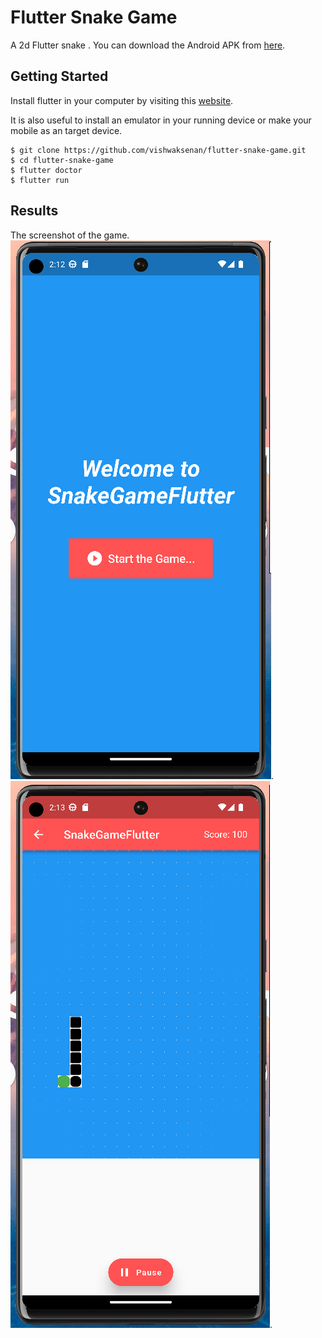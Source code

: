 # Flutter Snake Game

A 2d Flutter snake . You can download the Android APK from [here](https://drive.google.com/file/d/1JBF1Aj0ZzCgVJXx9na6V7tH1n1hEyEZe/view).

## Getting Started
Install flutter in your computer by visiting this [website](https://docs.flutter.dev/get-started/install). 

It is also useful to install an emulator in your running device or make your mobile as an target device.

```
$ git clone https://github.com/vishwaksenan/flutter-snake-game.git
$ cd flutter-snake-game
$ flutter doctor
$ flutter run
```

## Results
The screenshot of the game.   
![HomePage](/assets/homepage.png).   
![Game](/assets/game.png).   
